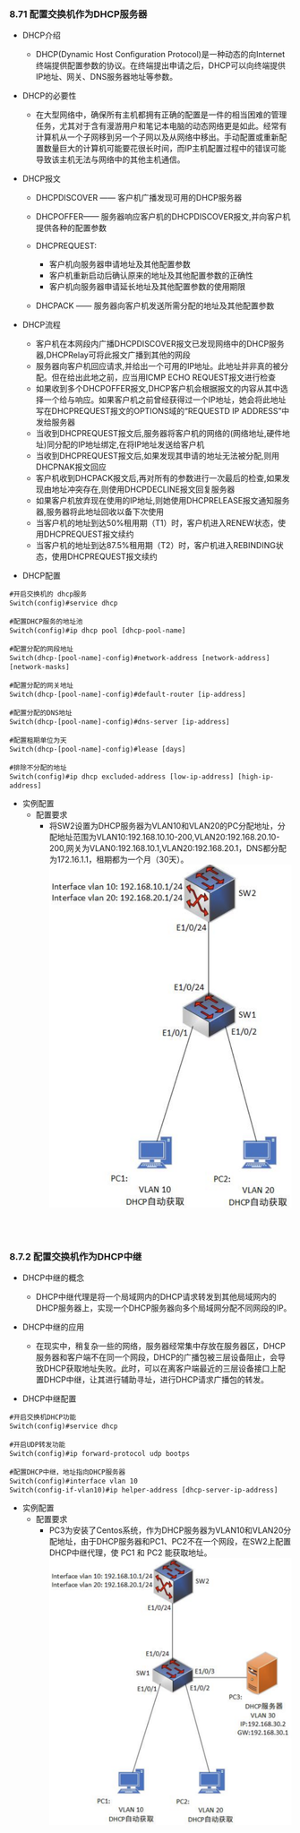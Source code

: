 ### 8.71 配置交换机作为DHCP服务器
- DHCP介绍
  - DHCP(Dynamic Host Configuration Protocol)是一种动态的向Internet终端提供配置参数的协议。在终端提出申请之后，DHCP可以向终端提供IP地址、网关、DNS服务器地址等参数。

- DHCP的必要性
  - 在大型网络中，确保所有主机都拥有正确的配置是一件的相当困难的管理任务，尤其对于含有漫游用户和笔记本电脑的动态网络更是如此。经常有计算机从一个子网移到另一个子网以及从网络中移出。手动配置或重新配置数量巨大的计算机可能要花很长时间，而IP主机配置过程中的错误可能导致该主机无法与网络中的其他主机通信。

- DHCP报文
  - DHCPDISCOVER —— 客户机广播发现可用的DHCP服务器
  - DHCPOFFER—— 服务器响应客户机的DHCPDISCOVER报文,并向客户机提供各种的配置参数
  - DHCPREQUEST:
    - 客户机向服务器申请地址及其他配置参数
    - 客户机重新启动后确认原来的地址及其他配置参数的正确性  
    - 客户机向服务器申请延长地址及其他配置参数的使用期限

  - DHCPACK —— 服务器向客户机发送所需分配的地址及其他配置参数

- DHCP流程
  - 客户机在本网段内广播DHCPDISCOVER报文已发现网络中的DHCP服务器,DHCPRelay可将此报文广播到其他的网段
  - 服务器向客户机回应请求,并给出一个可用的IP地址。此地址并非真的被分配。但在给出此地之前，应当用ICMP ECHO REQUEST报文进行检查
  - 如果收到多个DHCPOFFER报文,DHCP客户机会根据报文的内容从其中选择一个给与响应。如果客户机之前曾经获得过一个IP地址，她会将此地址写在DHCPREQUEST报文的OPTIONS域的“REQUESTD IP ADDRESS”中发给服务器
  - 当收到DHCPREQUEST报文后,服务器将客户机的网络的(网络地址,硬件地址)同分配的IP地址绑定,在将IP地址发送给客户机
  - 当收到DHCPREQUEST报文后,如果发现其申请的地址无法被分配,则用DHCPNAK报文回应
  - 客户机收到DHCPACK报文后,再对所有的参数进行一次最后的检查,如果发现由地址冲突存在,则使用DHCPDECLINE报文回复服务器
  - 如果客户机放弃现在使用的IP地址,则她使用DHCPRELEASE报文通知服务器,服务器将此地址回收以备下次使用
  - 当客户机的地址到达50%租用期（T1）时，客户机进入RENEW状态，使用DHCPREQUEST报文续约
  - 当客户机的地址到达87.5%租用期（T2）时，客户机进入REBINDING状态，使用DHCPREQUEST报文续约

- DHCP配置
```shell
#开启交换机的 dhcp服务
Switch(config)#service dhcp

#配置DHCP服务的地址池
Switch(config)#ip dhcp pool [dhcp-pool-name]  

#配置分配的网段地址
Switch(dhcp-[pool-name]-config)#network-address [network-address]  [network-masks]

#配置分配的网关地址
Switch(dhcp-[pool-name]-config)#default-router [ip-address]

#配置分配的DNS地址
Switch(dhcp-[pool-name]-config)#dns-server [ip-address]

#配置租期单位为天
Switch(dhcp-[pool-name]-config)#lease [days]

#排除不分配的地址
Switch(config)#ip dhcp excluded-address [low-ip-address] [high-ip-address]
```

- 实例配置
  - 配置要求
    - 将SW2设置为DHCP服务器为VLAN10和VLAN20的PC分配地址，分配地址范围为VLAN10:192.168.10.10-200,VLAN20:192.168.20.10-200,网关为VLAN0:192.168.10.1,VLAN20:192.168.20.1，DNS都分配为172.16.1.1，租期都为一个月（30天）。 
    ![8.71](../pics/8.71.png)


<br>
<br>

### 8.7.2 配置交换机作为DHCP中继
- DHCP中继的概念
  - DHCP中继代理是将一个局域网内的DHCP请求转发到其他局域网内的DHCP服务器上，实现一个DHCP服务器向多个局域网分配不同网段的IP。

- DHCP中继的应用
  - 在现实中，稍复杂一些的网络，服务器经常集中存放在服务器区，DHCP服务器和客户端不在同一个网段，DHCP的广播包被三层设备阻止，会导致DHCP获取地址失败。此时，可以在离客户端最近的三层设备接口上配置DHCP中继，让其进行辅助寻址，进行DHCP请求广播包的转发。

- DHCP中继配置
```shell
#开启交换机DHCP功能
Switch(config)#service dhcp

#开启UDP转发功能
Switch(config)#ip forward-protocol udp bootps

#配置DHCP中继，地址指向DHCP服务器
Switch(config)#interface vlan 10
Switch(config-if-vlan10)#ip helper-address [dhcp-server-ip-address]         
```

- 实例配置
  - 配置要求
    - PC3为安装了Centos系统，作为DHCP服务器为VLAN10和VLAN20分配地址，由于DHCP服务器和PC1、PC2不在一个网段，在SW2上配置DHCP中继代理，使 PC1 和 PC2 能获取地址。 
    ![8.72](../pics/8.72.png)